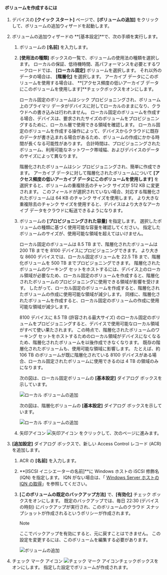 <!--author=alkohli last changed: 08/16/2016-->

#### <a name="to-create-a-volume"></a>ボリュームを作成するには
1. デバイスの **[クイック スタート]** ページで、**[ボリュームの追加]** をクリックして、ボリュームの追加ウィザードを起動します。
2. ボリュームの追加ウィザードの **[基本設定]**で、次の手順を実行します。
   
   1. ボリュームの **[名前]** を入力します。
   2. **[使用法の種類]** ボックスの一覧で、ボリュームの使用法の種類を選択します。 ローカルの保証、低待機時間、高パフォーマンスを必要とするワークロードでは、 **[ローカル固定]** ボリュームを選択します。 それ以外のデータの場合は、 **[階層化]** を選択します。 アーカイブ データにこのボリュームを使用する場合は、 **[アクセス頻度の低いアーカイブ データにこのボリュームを使用します]**チェックボックスをオンにします。 
      
       ローカル固定のボリュームはシック プロビジョニングされ、ボリューム上のプライマリ データがデバイスに対してローカルのままになり、クラウドへの書き込みは行われません。  ローカル固定のボリュームを作成する場合、デバイスは、要求されたサイズのボリュームをプロビジョニングするために、ローカル層で使用できる領域を確認します。 ローカル固定のボリュームを作成する操作によって、デバイスからクラウドに既存のデータが書き込まれる場合があるため、ボリュームの作成にかかる時間が長くなる可能性があります。 合計時間は、プロビジョニングされたボリューム、利用可能なネットワーク帯域幅、およびデバイスのデータのサイズによって異なります。 
      
       階層化されたボリュームはシン プロビジョニングされ、簡単に作成できます。 アーカイブ データに対して階層化されたボリュームについて **[アクセス頻度の低いアーカイブ データにこのボリュームを使用します]** を選択すると、ボリュームの重複除去のチャンク サイズが 512 KB に変更されます。 このフィールドが選択されていない場合、対応する階層化されたボリュームは 64 KB のチャンク サイズを使用します。 より大きな重複除去のチャンク サイズを使用すると、デバイスはより大きなアーカイブ データをクラウドに転送できるようになります。
   3. ボリュームの **[プロビジョニングされた容量]** を指定します。 選択したボリュームの種類に基づく使用可能な容量を確認してください。 指定したボリュームのサイズが、使用可能な領域を超えてはいけません。
      
       ローカル固定のボリュームは 8.5 TB まで、階層化されたボリュームは 200 TB までを 8100 デバイスにプロビジョニングできます。 より大きな 8600 デバイスでは、ローカル固定ボリュームを 22.5 TB まで、階層化ボリュームを 500 TB までプロビジョニングできます。 階層化されたボリュームのワーキング セットをホストするには、デバイス上のローカル領域が必要なため、ローカル固定のボリュームを作成すると、階層化されたボリュームのプロビジョニングに使用できる領域が影響を受けます。 したがって、ローカル固定のボリュームを作成すると、階層化されたボリュームの作成に使用可能な領域が減少します。 同様に、階層化されたボリュームを作成すると、ローカル固定のボリュームの作成に使用可能な領域が減少します。
      
       8100 デバイスに 8.5 TB (許容される最大サイズ) のローカル固定のボリュームをプロビジョニングすると、デバイスで使用可能なローカル領域がすべて使い果たされます。 この時点で、階層化されたボリュームのワーキング セットをホストするためのローカル領域がデバイスになくなるため、階層化されたボリュームを以後作成できなくなります。 既存の階層化されたボリュームも、使用可能な領域に影響します。 たとえば、約 106 TB のボリュームが既に階層化されている 8100 デバイスがある場合、ローカル固定されたボリュームに使用できるのは 4 TB の領域のみになります。
      
       次の図は、ローカル固定ボリュームの **[基本設定]** ダイアログ ボックスを示しています。
      
        ![ローカル ボリュームの追加](./media/storsimple-create-volume-u2/add-local-volume-include.png)
      
       次の図は、階層化ボリュームの **[基本設定]** ダイアログ ボックスを示しています。
      
        ![ローカル ボリュームの追加](./media/storsimple-create-volume-u2/add-tiered-volume-include.png)
   
   1. 矢印アイコン  ![矢印アイコン](./media/storsimple-create-volume-u2/HCS_ArrowIcon-include.png) をクリックして、次のページに進みます。
3. **[追加設定]** ダイアログ ボックスで、新しい Access Control レコード (ACR) を追加します。
   
   1. ACR の **[名前]** を入力します。
   2. **[ISCSI イニシエーターの名前]**に Windows ホストの iSCSI 修飾名 (IQN) を指定します。 IQN がない場合は、「 [Windows Server ホストの IQN の取得](#get-the-iqn-of-a-windows-server-host)」を参照してください。
   3. **[このボリュームの既定のバックアップ方法]** で、**[有効化]** チェック ボックスをオンにします。 既定のバックアップでは、毎日 22:30 (デバイスの時刻) にバックアップが実行され、このボリュームのクラウド スナップショットが作成されるというポリシーが作成されます。
      
      > [!NOTE]
      > ここでバックアップを有効にすると、元に戻すことはできません。 この設定を変更するには、このボリュームを編集する必要があります。
      > 
      > 
      
      ![ボリュームの追加](./media/storsimple-create-volume-u2/AddVolumeAdditionalSettings1.png)
4. チェック マーク アイコン  ![チェック マーク アイコン](./media/storsimple-create-volume-u2/HCS_CheckIcon-include.png)チェックボックスをオンにします。 指定した設定でボリュームが作成されます。

